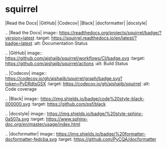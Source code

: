 # squirrel

|Read the Docs| |GitHub| |Codecov| |Black| |docformatter| |docstyle|

.. |Read the Docs| image:: https://readthedocs.org/projects/squirrel/badge/?version=latest
    :target: https://squirrel.readthedocs.io/en/latest/?badge=latest
    :alt: Documentation Status

.. |GitHub| image:: https://github.com/ajshajib/squirrel/workflows/CI/badge.svg
    :target: https://github.com/ajshajib/squirrel/actions
    :alt: Build Status

.. |Codecov| image:: https://codecov.io/gh/ajshajib/squirrel/graph/badge.svg?token=PyDRdtsGSX
    :target: https://codecov.io/gh/ajshajib/squirrel
    :alt: Code coverage

.. |Black| image:: https://img.shields.io/badge/code%20style-black-000000.svg
    :target: https://github.com/psf/black

.. |docstyle| image:: https://img.shields.io/badge/%20style-sphinx-0a507a.svg
    :target: https://www.sphinx-doc.org/en/master/usage/index.html

.. |docformatter| image:: https://img.shields.io/badge/%20formatter-docformatter-fedcba.svg
    :target: https://github.com/PyCQA/docformatter